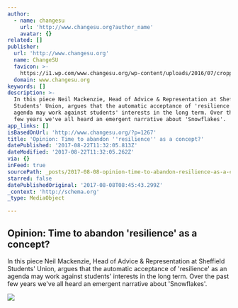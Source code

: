 ```yaml
---
author:
  - name: changesu
    url: 'http://www.changesu.org?author_name'
    avatar: {}
related: []
publisher:
  url: 'http://www.changesu.org'
  name: ChangeSU
  favicon: >-
    https://i1.wp.com/www.changesu.org/wp-content/uploads/2016/07/cropped-YES3.jpg?fit=192%2C192
  domain: www.changesu.org
keywords: []
description: >-
  In this piece Neil Mackenzie, Head of Advice & Representation at Sheffield
  Students'​ Union, argues that the automatic acceptance of 'resilience' as an
  agenda may work against students' interests in the long term. Over the past
  few years we've all heard an emergent narrative about 'Snowflakes'.
app_links: []
isBasedOnUrl: 'http://www.changesu.org/?p=1267'
title: 'Opinion: Time to abandon ''resilience'' as a concept?'
datePublished: '2017-08-22T11:32:05.813Z'
dateModified: '2017-08-22T11:32:05.262Z'
via: {}
inFeed: true
sourcePath: _posts/2017-08-08-opinion-time-to-abandon-resilience-as-a-concept.md
starred: false
datePublishedOriginal: '2017-08-08T08:45:43.299Z'
_context: 'http://schema.org'
_type: MediaObject

---
```

<article style=""><h1>Opinion: Time to abandon 'resilience' as a concept?</h1><p>In this piece Neil Mackenzie, Head of Advice &amp; Representation at Sheffield Students'​ Union, argues that the automatic acceptance of 'resilience' as an agenda may work against students' interests in the long term. Over the past few years we've all heard an emergent narrative about 'Snowflakes'.</p><img src="https://i0.wp.com/www.changesu.org/wp-content/uploads/2017/08/news-ashridge-resilience-702x395.jpg?fit=702%2C395" /></article>